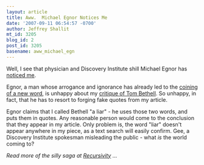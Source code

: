 ```yaml
---
layout: article
title: Aww.  Michael Egnor Notices Me
date: '2007-09-11 06:54:57 -0700'
author: Jeffrey Shallit
mt_id: 3205
blog_id: 2
post_id: 3205
basename: aww_michael_egn
---
```

Well, I see that physician and Discovery Institute shill Michael Egnor has [noticed me](http://www.evolutionnews.org/2007/09/jeff_shallit_call_home.html).

Egnor, a man whose arrogance and ignorance has already led to the [coining of a new word](http://www.pandasthumb.org/archives/2007/03/the_addiction_o.html), is unhappy about my [critique of Tom Bethell](http://recursed.blogspot.com/2007/09/bethell-buffoon.html).  So unhappy, in fact, that he has to resort to forging fake quotes from my article.

Egnor claims that I called Bethell "a liar" - he uses those two words, and puts them in quotes.  Any reasonable person would come to the conclusion that they appear in my article.  Only problem is, the word "liar" doesn't appear anywhere in my piece, as a text search will easily confirm.   Gee, a Discovery Institute spokesman misleading the public - what _is_ the world coming to?

_Read more of the silly saga at [Recursivity](http://recursed.blogspot.com/2007/09/aww-michael-egnor-notices-me.html) ..._
